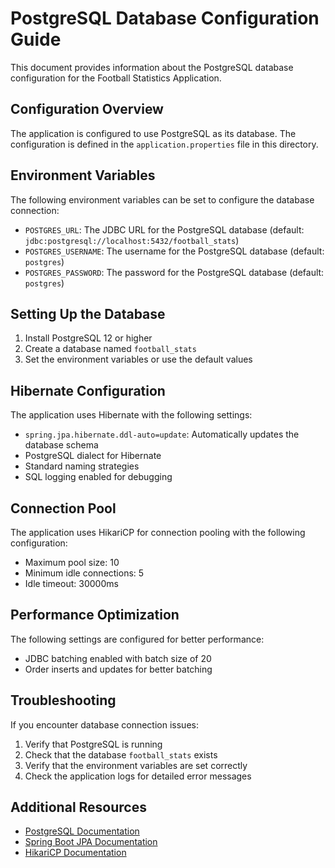 # PostgreSQL Database Configuration Guide

This document provides information about the PostgreSQL database configuration for the Football Statistics Application.

## Configuration Overview

The application is configured to use PostgreSQL as its database. The configuration is defined in the `application.properties` file in this directory.

## Environment Variables

The following environment variables can be set to configure the database connection:

- `POSTGRES_URL`: The JDBC URL for the PostgreSQL database (default: `jdbc:postgresql://localhost:5432/football_stats`)
- `POSTGRES_USERNAME`: The username for the PostgreSQL database (default: `postgres`)
- `POSTGRES_PASSWORD`: The password for the PostgreSQL database (default: `postgres`)

## Setting Up the Database

1. Install PostgreSQL 12 or higher
2. Create a database named `football_stats`
3. Set the environment variables or use the default values

## Hibernate Configuration

The application uses Hibernate with the following settings:

- `spring.jpa.hibernate.ddl-auto=update`: Automatically updates the database schema
- PostgreSQL dialect for Hibernate
- Standard naming strategies
- SQL logging enabled for debugging

## Connection Pool

The application uses HikariCP for connection pooling with the following configuration:

- Maximum pool size: 10
- Minimum idle connections: 5
- Idle timeout: 30000ms

## Performance Optimization

The following settings are configured for better performance:

- JDBC batching enabled with batch size of 20
- Order inserts and updates for better batching

## Troubleshooting

If you encounter database connection issues:

1. Verify that PostgreSQL is running
2. Check that the database `football_stats` exists
3. Verify that the environment variables are set correctly
4. Check the application logs for detailed error messages

## Additional Resources

- [PostgreSQL Documentation](https://www.postgresql.org/docs/)
- [Spring Boot JPA Documentation](https://docs.spring.io/spring-boot/docs/current/reference/html/data.html#data.sql.jpa-and-spring-data)
- [HikariCP Documentation](https://github.com/brettwooldridge/HikariCP)